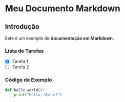 # Meu Documento Markdown

## Introdução

Este é um exemplo de **documentação em Markdown**.

### Lista de Tarefas

- [x] Tarefa 1
- [ ] Tarefa 2

### Código de Exemplo

```python
def hello_world():
    print("Hello, World!")
